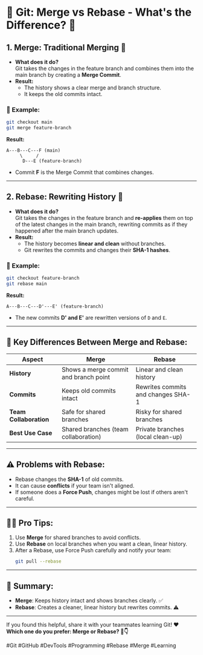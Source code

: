 
# 🎯 Git: Merge vs Rebase - What's the Difference? 🤔

## 1. Merge: Traditional Merging 🧩
- **What does it do?**  
  Git takes the changes in the feature branch and combines them into the main branch by creating a **Merge Commit**.
- **Result:**  
  - The history shows a clear merge and branch structure.
  - It keeps the old commits intact.

### 🔧 Example:
```bash
git checkout main
git merge feature-branch
```
**Result:**
```
A---B---C---F (main)
     \     /
      D---E (feature-branch)
```
- Commit **F** is the Merge Commit that combines changes.

---

## 2. Rebase: Rewriting History 📝
- **What does it do?**  
  Git takes the changes in the feature branch and **re-applies** them on top of the latest changes in the main branch, rewriting commits as if they happened after the main branch updates.
- **Result:**  
  - The history becomes **linear and clean** without branches.
  - Git rewrites the commits and changes their **SHA-1 hashes**.

### 🔧 Example:
```bash
git checkout feature-branch
git rebase main
```
**Result:**
```
A---B---C---D'---E' (feature-branch)
```
- The new commits **D' and E'** are rewritten versions of `D` and `E`.

---

## 🔄 Key Differences Between Merge and Rebase:

| **Aspect**              | **Merge**                              | **Rebase**                           |
|-------------------------|----------------------------------------|-------------------------------------|
| **History**             | Shows a merge commit and branch point  | Linear and clean history             |
| **Commits**             | Keeps old commits intact               | Rewrites commits and changes SHA-1   |
| **Team Collaboration**  | Safe for shared branches               | Risky for shared branches            |
| **Best Use Case**       | Shared branches (team collaboration)   | Private branches (local clean-up)    |

---

## ⚠️ Problems with Rebase:
- Rebase changes the **SHA-1** of old commits.
- It can cause **conflicts** if your team isn't aligned.
- If someone does a **Force Push**, changes might be lost if others aren't careful.

---

## 👨‍💻 Pro Tips:
1. Use **Merge** for shared branches to avoid conflicts.
2. Use **Rebase** on local branches when you want a clean, linear history.
3. After a Rebase, use Force Push carefully and notify your team:
   ```bash
   git pull --rebase
   ```

---

## 🎯 Summary:
- **Merge**: Keeps history intact and shows branches clearly. ✅  
- **Rebase**: Creates a cleaner, linear history but rewrites commits. ⚠️  

---

If you found this helpful, share it with your teammates learning Git! ❤️  
**Which one do you prefer: Merge or Rebase? 🤔👇**  

#Git #GitHub #DevTools #Programming #Rebase #Merge #Learning
